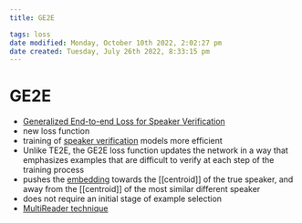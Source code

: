 ```yaml
---
title: GE2E

tags: loss 
date modified: Monday, October 10th 2022, 2:02:27 pm
date created: Tuesday, July 26th 2022, 8:33:15 pm
---
```


# GE2E
- [Generalized End-to-end Loss for Speaker Verification](https://arxiv.org/abs/1710.10467)
- new loss function
- training of [speaker verification](Speaker%20Verification.md) models more efficient
- Unlike TE2E, the GE2E loss function updates the network in a way that emphasizes examples that are difficult to verify at each step of the training process
- pushes the [embedding](Embedding.md) towards the [[centroid]] of the true speaker, and away from the [[centroid]] of the most similar different speaker
- does not require an initial stage of example selection
- [MultiReader technique](MultiReader%20technique.md)



